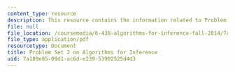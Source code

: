 ```yaml
---
content_type: resource
description: This resource contains the information related to Problem Set 2.
file: null
file_location: /coursemedia/6-438-algorithms-for-inference-fall-2014/7a189e8509d1ac6de23953902525d4d3_MIT6_438F14_ps2.pdf
file_type: application/pdf
resourcetype: Document
title: Problem Set 2 on Algorithms for Inference
uid: 7a189e85-09d1-ac6d-e239-53902525d4d3
---
```

